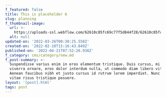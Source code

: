 ```yaml
---
f_featured: false
title: This is placeholder 6
slug: planning
f_thumbnail-image:
  url: >-
    https://uploads-ssl.webflow.com/62610c85fc69c77f5d844f28/62610c85fc69c7ef71844f8b_01img7.png
  alt: null
updated-on: '2022-03-26T00:30:25.558Z'
created-on: '2022-02-10T15:16:43.849Z'
published-on: '2022-04-21T07:52:26.936Z'
f_category: cms/category/new.md
f_post-summary: >-
  Suspendisse varius enim in eros elementum tristique. Duis cursus, mi quis
  viverra ornare, eros dolor interdum nulla, ut commodo diam libero vitae erat.
  Aenean faucibus nibh et justo cursus id rutrum lorem imperdiet. Nunc ut sem
  vitae risus tristique posuere.
layout: '[post].html'
tags: post
---
```



